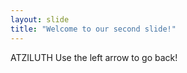 ```yaml
---
layout: slide
title: "Welcome to our second slide!"
---
```

ATZILUTH
Use the left arrow to go back!
